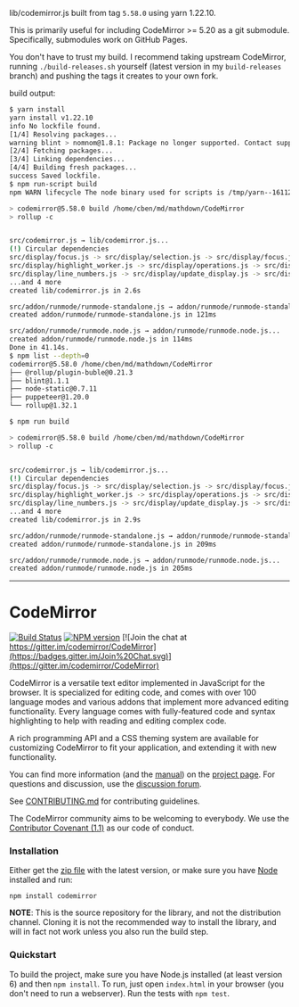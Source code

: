 lib/codemirror.js built from tag `5.58.0` using yarn 1.22.10.

This is primarily useful for including CodeMirror >= 5.20 as a git submodule.
Specifically, submodules work on GitHub Pages.

You don't have to trust my build.  I recommend taking upstream CodeMirror,
running `./build-releases.sh` yourself (latest version in my
`build-releases` branch) and pushing the tags it creates to your own fork.

build output:

```bash
$ yarn install
yarn install v1.22.10
info No lockfile found.
[1/4] Resolving packages...
warning blint > nomnom@1.8.1: Package no longer supported. Contact support@npmjs.com for more info.
[2/4] Fetching packages...
[3/4] Linking dependencies...
[4/4] Building fresh packages...
success Saved lockfile.
$ npm run-script build
npm WARN lifecycle The node binary used for scripts is /tmp/yarn--1611256154601-0.682986879452087/node but npm is using /usr/bin/node itself. Use the `--scripts-prepend-node-path` option to include the path for the node binary npm was executed with.

> codemirror@5.58.0 build /home/cben/md/mathdown/CodeMirror
> rollup -c


src/codemirror.js → lib/codemirror.js...
(!) Circular dependencies
src/display/focus.js -> src/display/selection.js -> src/display/focus.js
src/display/highlight_worker.js -> src/display/operations.js -> src/display/scrollbars.js -> src/display/scrolling.js -> src/display/highlight_worker.js
src/display/line_numbers.js -> src/display/update_display.js -> src/display/highlight_worker.js -> src/display/operations.js -> src/display/scrollbars.js -> src/display/scrolling.js -> src/display/line_numbers.js
...and 4 more
created lib/codemirror.js in 2.6s

src/addon/runmode/runmode-standalone.js → addon/runmode/runmode-standalone.js...
created addon/runmode/runmode-standalone.js in 121ms

src/addon/runmode/runmode.node.js → addon/runmode/runmode.node.js...
created addon/runmode/runmode.node.js in 114ms
Done in 41.14s.
$ npm list --depth=0
codemirror@5.58.0 /home/cben/md/mathdown/CodeMirror
├── @rollup/plugin-buble@0.21.3
├── blint@1.1.1
├── node-static@0.7.11
├── puppeteer@1.20.0
└── rollup@1.32.1

$ npm run build

> codemirror@5.58.0 build /home/cben/md/mathdown/CodeMirror
> rollup -c


src/codemirror.js → lib/codemirror.js...
(!) Circular dependencies
src/display/focus.js -> src/display/selection.js -> src/display/focus.js
src/display/highlight_worker.js -> src/display/operations.js -> src/display/scrollbars.js -> src/display/scrolling.js -> src/display/highlight_worker.js
src/display/line_numbers.js -> src/display/update_display.js -> src/display/highlight_worker.js -> src/display/operations.js -> src/display/scrollbars.js -> src/display/scrolling.js -> src/display/line_numbers.js
...and 4 more
created lib/codemirror.js in 2.9s

src/addon/runmode/runmode-standalone.js → addon/runmode/runmode-standalone.js...
created addon/runmode/runmode-standalone.js in 209ms

src/addon/runmode/runmode.node.js → addon/runmode/runmode.node.js...
created addon/runmode/runmode.node.js in 205ms
```

----


# CodeMirror

[![Build Status](https://travis-ci.org/codemirror/CodeMirror.svg)](https://travis-ci.org/codemirror/CodeMirror)
[![NPM version](https://img.shields.io/npm/v/codemirror.svg)](https://www.npmjs.org/package/codemirror)
[![Join the chat at https://gitter.im/codemirror/CodeMirror](https://badges.gitter.im/Join%20Chat.svg)](https://gitter.im/codemirror/CodeMirror)  

CodeMirror is a versatile text editor implemented in JavaScript for
the browser. It is specialized for editing code, and comes with over
100 language modes and various addons that implement more advanced
editing functionality. Every language comes with fully-featured code
and syntax highlighting to help with reading and editing complex code.

A rich programming API and a CSS theming system are available for
customizing CodeMirror to fit your application, and extending it with
new functionality.

You can find more information (and the
[manual](https://codemirror.net/doc/manual.html)) on the [project
page](https://codemirror.net). For questions and discussion, use the
[discussion forum](https://discuss.codemirror.net/).

See
[CONTRIBUTING.md](https://github.com/codemirror/CodeMirror/blob/master/CONTRIBUTING.md)
for contributing guidelines.

The CodeMirror community aims to be welcoming to everybody. We use the
[Contributor Covenant
(1.1)](http://contributor-covenant.org/version/1/1/0/) as our code of
conduct.

### Installation

Either get the [zip file](https://codemirror.net/codemirror.zip) with
the latest version, or make sure you have [Node](https://nodejs.org/)
installed and run:

    npm install codemirror

**NOTE**: This is the source repository for the library, and not the
distribution channel. Cloning it is not the recommended way to install
the library, and will in fact not work unless you also run the build
step.

### Quickstart

To build the project, make sure you have Node.js installed (at least version 6)
and then `npm install`. To run, just open `index.html` in your
browser (you don't need to run a webserver). Run the tests with `npm test`.
